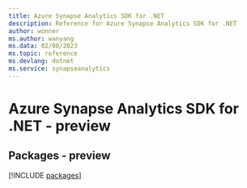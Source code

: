 ```yaml
---
title: Azure Synapse Analytics SDK for .NET
description: Reference for Azure Synapse Analytics SDK for .NET
author: wonner
ms.author: wanyang
ms.data: 02/08/2023
ms.topic: reference
ms.devlang: dotnet
ms.service: synapseanalytics
---
```

# Azure Synapse Analytics SDK for .NET - preview
## Packages - preview
[!INCLUDE [packages](synapse-analytics-index.md)]